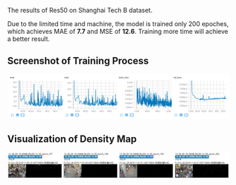 The results of Res50 on Shanghai Tech B dataset.

Due to the limited time and machine, the model is trained only 200 epoches, which achieves MAE of **7.7** and MSE of **12.6**. Training more time will achieve a better result.

## Screenshot of Training Process

![Detialed infomation during the traning phase.](./img1.png "quantitative-results")

## Visualization of Density Map

![Detialed infomation during the traning phase.](./img2.png "visualization")